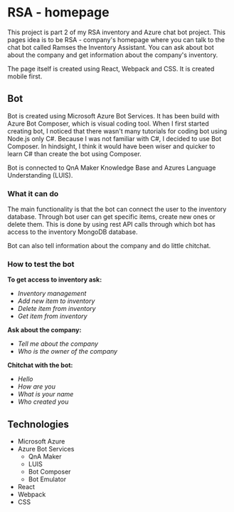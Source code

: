 # RSA - homepage
This project is part 2 of my RSA inventory and Azure chat bot project. This pages idea is to be RSA - company's 
homepage 
where you can talk to the chat bot called Ramses the Inventory Assistant.
You can ask about bot about the company and get information 
about the company's inventory.

The page itself is created using React, Webpack and CSS. It is created mobile first.

## Bot
Bot is created using Microsoft Azure Bot Services. It has been build with Azure Bot Composer, which is 
visual coding tool. When I first started creating bot, I noticed that there wasn't many tutorials for coding bot 
using Node.js only C#. Because I was not familiar with C#, I decided to use Bot Composer. In hindsight, I think it 
would have been wiser and quicker to learn C# than create the bot using Composer.  

Bot is connected to QnA Maker Knowledge Base and Azures Language Understanding (LUIS). 

### What it can do
The main functionality is that the bot can connect the user to the inventory database. Through bot user can get 
specific items, create new ones or delete them. This is done by using rest API calls through which bot has access to the inventory MongoDB database.

Bot can also tell information about the company and do little chitchat. 

### How to test the bot
**To get access to inventory ask:**
- _Inventory management_
- _Add new item to inventory_
- _Delete item from inventory_
- _Get item from inventory_

**Ask about the company:**
- _Tell me about the company_
- _Who is the owner of the company_

**Chitchat with the bot:**
- _Hello_
- _How are you_
- _What is your name_
- _Who created you_

## Technologies
- Microsoft Azure
- Azure Bot Services
  - QnA Maker
  - LUIS
  - Bot Composer
  - Bot Emulator
- React
- Webpack
- CSS





